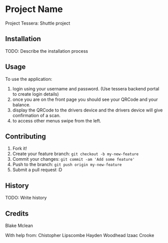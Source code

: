 # Project Name

Project Tessera: Shuttle project

## Installation

TODO: Describe the installation process

## Usage

To use the application:
1. login using your username and password. (Use tessera backend portal to create login details)
2. once you are on the front page you should see your QRCode and your balance.
3. display the QRCode to the drivers device and the drivers device will give confirmation of a scan.
4. to access other menus swipe from the left.


## Contributing

1. Fork it!
2. Create your feature branch: `git checkout -b my-new-feature`
3. Commit your changes: `git commit -am 'Add some feature'`
4. Push to the branch: `git push origin my-new-feature`
5. Submit a pull request :D

## History

TODO: Write history

## Credits

Blake Mclean

With help from:
Chistopher Lipscombe
Hayden Woodhead
Izaac Crooke
